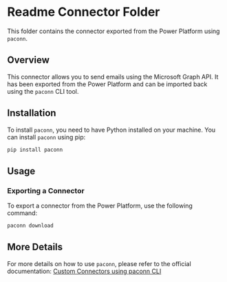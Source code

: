 # Readme Connector Folder

This folder contains the connector exported from the Power Platform using `paconn`.

## Overview

This connector allows you to send emails using the Microsoft Graph API. It has been exported from the Power Platform and can be imported back using the `paconn` CLI tool.

## Installation

To install `paconn`, you need to have Python installed on your machine. You can install `paconn` using pip:

```sh
pip install paconn
```

## Usage

### Exporting a Connector

To export a connector from the Power Platform, use the following command:

```sh
paconn download 
```



## More Details

For more details on how to use `paconn`, please refer to the official documentation: [Custom Connectors using paconn CLI](https://learn.microsoft.com/en-us/connectors/custom-connectors/paconn-cli)
